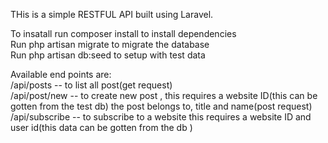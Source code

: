 <p>THis is a simple RESTFUL API built using Laravel.<p>

<p>To insatall run composer install  to install dependencies<br>
Run php artisan migrate to migrate the database<br>
Run php artisan db:seed to setup with test data
</p>

<p> Available end points are: <br>
/api/posts -- to list all post(get request)<br>
/api/post/new -- to create new post , this requires a website ID(this can be gotten from the test db) the post belongs to, title and name(post request) <br>
/api/subscribe -- to subscribe to a website this requires a website ID and user id(this data can be gotten from the db )</p>
